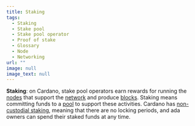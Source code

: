 ```yaml
---
title: Staking
tags:
  - Staking
  - Stake pool
  - Stake pool operator
  - Proof of stake
  - Glossary
  - Node
  - Networking
url: ""
image: null
image_text: null
---
```


**Staking**: on Cardano, stake pool operators earn rewards for running the [nodes](https://www.essentialcardano.io/glossary/node) that support the [network](https://www.essentialcardano.io/glossary/networking) and produce [blocks](https://www.essentialcardano.io/glossary/block). Staking means committing funds to a [pool](https://www.essentialcardano.io/glossary/stake-pool) to support these activities. Cardano has [non-custodial staking](https://www.essentialcardano.io/glossary/liquid-democracy), meaning that there are no locking periods, and ada owners can spend their staked funds at any time.
